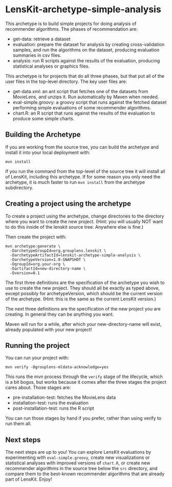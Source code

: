 # LensKit-archetype-simple-analysis

This archetype is to build simple projects for doing analysis of
recommender algorithms.  The phases of recommendation are:

* get-data: retrieve a dataset
* evaluation: prepare the dataset for analysis by creating cross-validation samples, and run the algorithms on the dataset, producing evaluation summaries in csv files. 
* analysis: run R scripts against the results of the evaluation, producing statistical analyses or graphics files.

This archetype is for projects that do all three phases, but that put
all of the user files in the top-level directory.  The key user files
are:

* get-data.xml: an ant script that fetches one of the datasets from MovieLens, and unzips it.  Run automatically by Maven when needed.
* eval-simple.groovy: a groovy script that runs against the fetched dataset performing simple evaluations of some recommender algorithms.
* chart.R: an R script that runs against the results of the evaluation to produce some simple charts.

## Building the Archetype

If you are working from the source tree, you can build the archetype
and install it into your local deployment with:

    mvn install

If you run the command from the top-level of the source tree it will
install all of LensKit, including this archetype.  If for some reason
you only need the archetype, it is much faster to run `mvn install`
from the archetype subdirectory.


## Creating a project using the archetype

To create a project using the archetype, change directories to the
directory where you want to create the new project.  (Hint: you will
usually NOT want to do this inside of the lenskit source tree.
Anywhere else is fine.)

Then create the project with:

    mvn archetype:generate \
      -DarchetypeGroupId=org.grouplens.lenskit \
      -DarchetypeArtifactId=lenskit-archetype-simple-analysis \
      -DarchetypeVersion=1.0-SNAPSHOT \
      -DgroupId=org.your-org \
      -DartifactId=new-directory-name \
      -Dversion=0.1

The first three definitions are the specification of the archetype you
wish to use to create the new project.  They should all be exactly as
typed above, except possibly for archetypeVersion, which should be the
current version of the archetype.  (Hint: this is the same as the
current LensKit version.)

The next three definitions are the specification of the new project
you are creating.  In general they can be anything you want.

Maven will run for a while, after which your new-directory-name will
exist, already populated with your new project!

## Running the project

You can run your project with:

    mvn verify -Dgrouplens-mldata-acknowledge=yes

This runs the mvn process through the `verify` stage of the lifecycle,
which is a bit bogus, but works because it comes after the three
stages the project cares about.  Those stages are:

* pre-installation-test: fetches the MovieLens data
* installation-test: runs the evaluation
* post-installation-test: runs the R script

You can run those stages by hand if you prefer, rather than using
verify to run them all.


## Next steps

The next steps are up to you!  You can explore LensKit evaluations by
experimenting with `eval-simple.groovy`, create new visualizations or
statistical analyses with improved versions of `chart.R`, or create
new recommender algorithms in the source tree below the `src`
directory, and compare them to the best-known recommender algorithms
that are already part of LensKit.  Enjoy!
